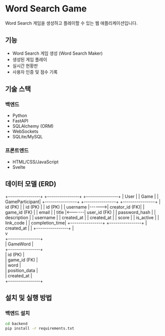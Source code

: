 # Word Search Game

Word Search 게임을 생성하고 플레이할 수 있는 웹 애플리케이션입니다.

## 기능

- Word Search 게임 생성 (Word Search Maker)
- 생성된 게임 플레이
- 실시간 현황판
- 사용자 인증 및 점수 기록

## 기술 스택

### 백엔드
- Python
- FastAPI
- SQLAlchemy (ORM)
- WebSockets
- SQLite/MySQL

### 프론트엔드
- HTML/CSS/JavaScript
- Svelte

## 데이터 모델 (ERD)

+----------------+       +----------------+       +----------------+
|      User      |       |      Game      |       | GameParticipant|
+----------------+       +----------------+       +----------------+
| id (PK)        |       | id (PK)        |       | id (PK)        |
| username       |------>| creator_id (FK)|       | game_id (FK)   |
| email          |       | title          |<------| user_id (FK)   |
| password_hash  |       | description    |       | username       |
| created_at     |       | created_at     |       | score          |
| is_active      |       | link_code      |       | completion_time|
+----------------+       +----------------+       | created_at     |
                                |                 +----------------+
                                |                         
                                v                         
                         +----------------+       
                         |   GameWord     |       
                         +----------------+       
                         | id (PK)        |       
                         | game_id (FK)   |       
                         | word           |       
                         | position_data  |       
                         | created_at     |       
                         +----------------+

## 설치 및 실행 방법

### 백엔드 설치
```bash
cd backend
pip install -r requirements.txt
